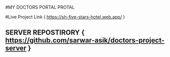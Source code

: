 #MY DOCTORS PORTAL PROTAL

#Live Project Link ( https://sh-five-stars-hotel.web.app/ )

## SERVER REPOSTIRORY { https://github.com/sarwar-asik/doctors-project-server }
